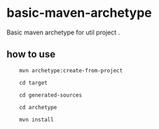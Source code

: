 # basic-maven-archetype
Basic maven archetype for util project .

## how to use


        mvn archetype:create-from-project
        
        cd target
        
        cd generated-sources
        
        cd archetype
        
        mvn install 
